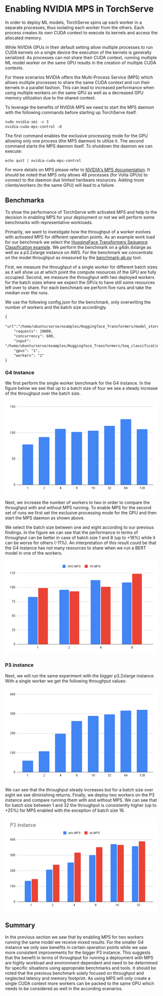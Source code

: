 # Enabling NVIDIA MPS in TorchServe
In order to deploy ML models, TorchServe spins up each worker in a separate processes, thus isolating each worker from the others.
Each process creates its own CUDA context to execute its kernels and access the allocated memory.

While NVIDIA GPUs in their default setting allow multiple processes to run CUDA kernels on a single device the execution of the kernels is generally serialized.
As processes can not share their CUDA context, running multiple ML model worker on the same GPU results in the creation of multiple CUDA contexts.

For these scenarios NVIDIA offers the Multi-Process Service (MPS) which allows multiple processes to share the same CUDA context and run their kernels in a parallel fashion.
This can lead to increased performance when using multiple workers on the same GPU as well as a decreased GPU memory utilization due to the shared context.


To leverage the benefits of NVIDIA MPS we need to start the MPS daemon with the following commands before starting up TorchServe itself.
```
sudo nvidia-smi -c 3
nvidia-cuda-mps-control -d
```
The first command enables the exclusive processing mode for the GPU allowing only one process (the MPS daemon) to utilize it.
The second command starts the MPS daemon itself.
To shutdown the daemon we can execute:
```
echo quit | nvidia-cuda-mps-control
```
For more details on MPS please refer to [NVIDIA's MPS documentation](https://docs.nvidia.com/deploy/mps/index.html).
It should be noted that MPS only allows 48 processes (for Volta GPUs) to connect to the daemon due limited hardware resources.
Adding more clients/workers (to the same GPU) will lead to a failure.

## Benchmarks
To show the performance of TorchServe with activated MPS and help to the decision in enabling MPS for your deployment or not we will perform some benchmarks with representative workloads.

Primarily, we want to investigate how the throughput of a worker evolves with activated MPS for different operation points.
As an example work load for our benchmark we select the [HuggingFace Transformers Sequence Classification example](https://github.com/pytorch/serve/tree/master/examples/Huggingface_Transformers#sequence-classification).
We perform the benchmark on a g4dn.4xlarge as well as a p3.2xlarge instance on AWS.
For the benchmark we concentrate on the model throughput as measured by the [benchmark-ab.py](https://github.com/pytorch/serve/tree/master/benchmarks/benchmark-ab.py) tool.

First, we measure the throughput of a single worker for different batch sizes as it will show us at which point the compute resources of the GPU are fully occupied.
Second, we measure the throughput with two deployed workers for the batch sizes where we expect the GPUs to have still some resources left over to share.
For each benchmark we perform five runs and take the median over the runs.

We use the following config.json for the benchmark, only overwriting the number of workers and the batch size accordingly.

```
{
    "url":"/home/ubuntu/serve/examples/Huggingface_Transformers/model_store/BERTSeqClassification",
    "requests": 10000,
    "concurrency": 600,
    "input": "/home/ubuntu/serve/examples/Huggingface_Transformers/Seq_classification_artifacts/sample_text_captum_input.txt",
    "gpus": "1",
    "workers": "1"
}

```

### G4 Instance
We first perform the single worker benchmark for the G4 instance.
In the figure below we see that up to a batch size of four we see a steady increase of the throughput over the batch size.

![G4 benchmark, single worker](images/mps_g4_single.png)

Next, we increase the number of workers to two in order to compare the throughput with and without MPS running.
To enable MPS for the second set of runs we first set the exclusive processing mode for the GPU and then start the MPS daemon as shown above.

We select the batch size between one and eight according to our previous findings.
In the figure we can see that the performance in terms of throughput can be better in case of batch size 1 and 8 (up to +18%) while it can be worse for others (-11%).
An interpretation of this result could be that the G4 instance has not many resources to share when we run a BERT model in one of the workers.

![G4 benchmark, two workers](images/mps_g4_two_worker.png)

### P3 instance
Next, we will run the same experiment with the bigger p3.2xlarge instance.
With a single worker we get the following throughput values:

![P3 benchmark, single worker](images/mps_p3_single.png)

We can see that the throughput steady increases but for a batch size over eight we see diminishing returns.
Finally, we deploy two workers on the P3 instance and compare running them with and without MPS.
We can see that for batch size between 1 and 32 the throughput is consistently higher (up to +25%) for MPS enabled with the exception of batch size 16.

![P3 benchmark, two workers](images/mps_p3_two_worker.png)

## Summary
In the previous section we saw that by enabling MPS for two workers running the same model we receive mixed results.
For the smaller G4 instance we only saw benefits in certain operation points while we saw more consistent improvements for the bigger P3 instance.
This suggests that the benefit in terms of throughput for running a deployment with MPS are highly workload and environment dependent and need to be determined for specific situations using appropriate benchmarks and tools.
It should be noted that the previous benchmark solely focused on throughput and neglected latency and memory footprint.
As using MPS will only create a single CUDA context more workers can be packed to the same GPU which needs to be considered as well in the according scenarios.
